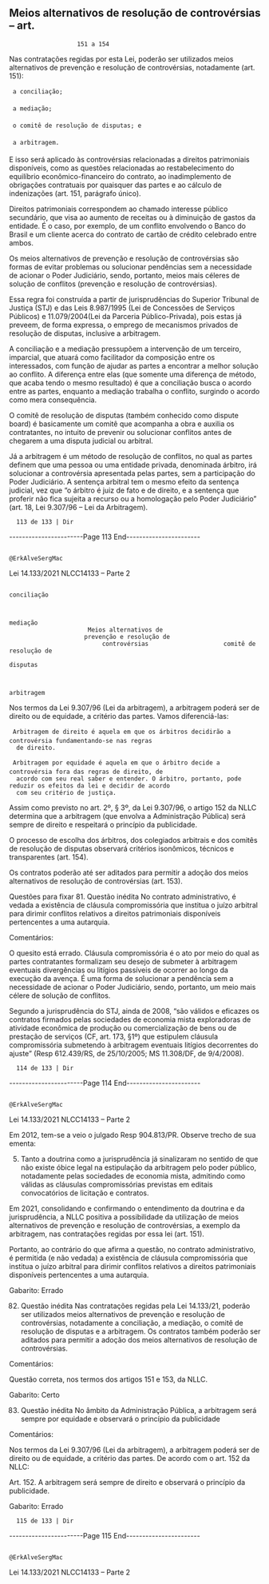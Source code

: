 ## Meios alternativos de resolução de controvérsias – art.
                       151 a 154
Nas contratações regidas por esta Lei, poderão ser utilizados meios alternativos de prevenção e resolução de
controvérsias, notadamente (art. 151):

     a conciliação;

     a mediação;

     o comitê de resolução de disputas; e

     a arbitragem.

E isso será aplicado às controvérsias relacionadas a direitos patrimoniais disponíveis, como as questões
relacionadas ao restabelecimento do equilíbrio econômico-financeiro do contrato, ao inadimplemento de
obrigações contratuais por quaisquer das partes e ao cálculo de indenizações (art. 151, parágrafo único).

Direitos patrimoniais correspondem ao chamado interesse público secundário, que visa ao aumento de receitas ou à
diminuição de gastos da entidade. É o caso, por exemplo, de um conflito envolvendo o Banco do Brasil e um cliente
acerca do contrato de cartão de crédito celebrado entre ambos.

Os meios alternativos de prevenção e resolução de controvérsias são formas de evitar problemas ou solucionar
pendências sem a necessidade de acionar o Poder Judiciário, sendo, portanto, meios mais céleres de solução de
conflitos (prevenção e resolução de controvérsias).

Essa regra foi construída a partir de jurisprudências do Superior Tribunal de Justiça (STJ) e das Leis 8.987/1995 (Lei
de Concessões de Serviços Públicos) e 11.079/2004(Lei da Parceria Público-Privada), pois estas já preveem, de
forma expressa, o emprego de mecanismos privados de resolução de disputas, inclusive a arbitragem.

A conciliação e a mediação pressupõem a intervenção de um terceiro, imparcial, que atuará como facilitador da
composição entre os interessados, com função de ajudar as partes a encontrar a melhor solução ao conflito. A
diferença entre elas (que somente uma diferença de método, que acaba tendo o mesmo resultado) é que a
conciliação busca o acordo entre as partes, enquanto a mediação trabalha o conflito, surgindo o acordo como mera
consequência.

O comitê de resolução de disputas (também conhecido como dispute board) é basicamente um comitê que
acompanha a obra e auxilia os contratantes, no intuito de prevenir ou solucionar conflitos antes de chegarem a
uma disputa judicial ou arbitral.

Já a arbitragem é um método de resolução de conflitos, no qual as partes definem que uma pessoa ou uma
entidade privada, denominada árbitro, irá solucionar a controvérsia apresentada pelas partes, sem a participação
do Poder Judiciário. A sentença arbitral tem o mesmo efeito da sentença judicial, vez que “o árbitro é juiz de fato
e de direito, e a sentença que proferir não fica sujeita a recurso ou a homologação pelo Poder Judiciário” (art. 18,
Lei 9.307/96 – Lei da Arbitragem).




      113 de 133 | Dir
-----------------------Page 113 End-----------------------

                                                                        @ErkAlveSergMac
 Lei 14.133/2021                                                   NLCC14133 – Parte 2



                                                                       conciliação


                                                                        mediação
                          Meios alternativos de
                         prevenção e resolução de
                              controvérsias                     comitê de resolução de
                                                                       disputas


                                                                       arbitragem


Nos termos da Lei 9.307/96 (Lei da arbitragem), a arbitragem poderá ser de direito ou de equidade, a critério das
partes. Vamos diferenciá-las:

     Arbitragem de direito é aquela em que os árbitros decidirão a controvérsia fundamentando-se nas regras
      de direito.

     Arbitragem por equidade é aquela em que o árbitro decide a controvérsia fora das regras de direito, de
      acordo com seu real saber e entender. O árbitro, portanto, pode reduzir os efeitos da lei e decidir de acordo
      com seu critério de justiça.

Assim como previsto no art. 2º, § 3º, da Lei 9.307/96, o artigo 152 da NLLC determina que a arbitragem (que
envolva a Administração Pública) será sempre de direito e respeitará o princípio da publicidade.

O processo de escolha dos árbitros, dos colegiados arbitrais e dos comitês de resolução de disputas observará
critérios isonômicos, técnicos e transparentes (art. 154).

Os contratos poderão até ser aditados para permitir a adoção dos meios alternativos de resolução de
controvérsias (art. 153).


Questões para fixar
81. Questão inédita
No contrato administrativo, é vedada a existência de cláusula compromissória que institua o juízo arbitral para
dirimir conflitos relativos a direitos patrimoniais disponíveis pertencentes a uma autarquia.

Comentários:

O quesito está errado. Cláusula compromissória é o ato por meio do qual as partes contratantes formalizam seu
desejo de submeter à arbitragem eventuais divergências ou litígios passíveis de ocorrer ao longo da execução da
avença. É uma forma de solucionar a pendência sem a necessidade de acionar o Poder Judiciário, sendo, portanto,
um meio mais célere de solução de conflitos.

Segundo a jurisprudência do STJ, ainda de 2008, “são válidos e eficazes os contratos firmados pelas sociedades de
economia mista exploradoras de atividade econômica de produção ou comercialização de bens ou de prestação de
serviços (CF, art. 173, §1º) que estipulem cláusula compromissória submetendo à arbitragem eventuais litígios
decorrentes do ajuste” (Resp 612.439/RS, de 25/10/2005; MS 11.308/DF, de 9/4/2008).



      114 de 133 | Dir
-----------------------Page 114 End-----------------------

                                                                         @ErkAlveSergMac
 Lei 14.133/2021                                                    NLCC14133 – Parte 2


Em 2012, tem-se a veio o julgado Resp 904.813/PR. Observe trecho de sua ementa:

5. Tanto a doutrina como a jurisprudência já sinalizaram no sentido de que não existe óbice legal na estipulação da
arbitragem pelo poder público, notadamente pelas sociedades de economia mista, admitindo como válidas as
cláusulas compromissórias previstas em editais convocatórios de licitação e contratos.

Em 2021, consolidando e confirmando o entendimento da doutrina e da jurisprudência, a NLLC positiva a
possibilidade da utilização de meios alternativos de prevenção e resolução de controvérsias, a exemplo da
arbitragem, nas contratações regidas por essa lei (art. 151).

Portanto, ao contrário do que afirma a questão, no contrato administrativo, é permitida (e não vedada) a
existência de cláusula compromissória que institua o juízo arbitral para dirimir conflitos relativos a direitos
patrimoniais disponíveis pertencentes a uma autarquia.

Gabarito: Errado

82. Questão inédita
Nas contratações regidas pela Lei 14.133/21, poderão ser utilizados meios alternativos de prevenção e resolução
de controvérsias, notadamente a conciliação, a mediação, o comitê de resolução de disputas e a arbitragem. Os
contratos também poderão ser aditados para permitir a adoção dos meios alternativos de resolução de
controvérsias.

Comentários:

Questão correta, nos termos dos artigos 151 e 153, da NLLC.

Gabarito: Certo

83. Questão inédita
No âmbito da Administração Pública, a arbitragem será sempre por equidade e observará o princípio da
publicidade

Comentários:

Nos termos da Lei 9.307/96 (Lei da arbitragem), a arbitragem poderá ser de direito ou de equidade, a critério das
partes. De acordo com o art. 152 da NLLC:

Art. 152. A arbitragem será sempre de direito e observará o princípio da publicidade.

Gabarito: Errado




      115 de 133 | Dir
-----------------------Page 115 End-----------------------

                                                                       @ErkAlveSergMac
 Lei 14.133/2021                                                  NLCC14133 – Parte 2